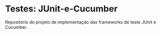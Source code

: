 # Testes: JUnit-e-Cucumber
Repositório do projeto de implementação das frameworks de teste JUnit e Cucumber.
